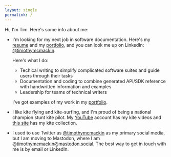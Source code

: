 ```yaml
---
layout: single
permalink: /
---
```


Hi, I'm Tim.
Here's some info about me:

- I'm looking for my next job in software documentation.
Here's my [resume](./resume) and my [portfolio](./portfolio), and you can look me up on LinkedIn: [@timothymcmackin](https://www.linkedin.com/in/timothymcmackin/).

  Here's what I do:

  - Techical writing to simplify complicated software suites and guide users through their tasks
  - Documentation and coding to combine generated API/SDK reference with handwritten information and examples
  - Leadership for teams of technical writers

  I've got examples of my work in my [portfolio](./portfolio).

- I like kite flying and kite-surfing, and I'm proud of being a national champion stunt kite pilot.
My [YouTube](https://www.youtube.com/@timothymcmackin/videos) account has my kite videos and [this site](https://timothymcmackin.github.io/kite-site/) has my kite collection.

- I used to use Twitter as [@timothymcmackin](https://twitter.com/timothymcmackin) as my primary social media, but I am moving to Mastodon, where I am [@timothymcmackin@mastodon.social](https://mastodon.social/@timothymcmackin).
The best way to get in touch with me is by email or LinkedIn.

